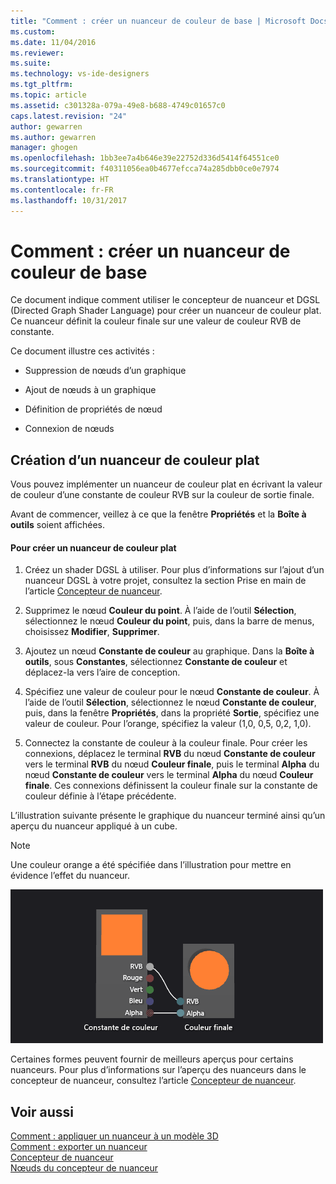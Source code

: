 ```yaml
---
title: "Comment : créer un nuanceur de couleur de base | Microsoft Docs"
ms.custom: 
ms.date: 11/04/2016
ms.reviewer: 
ms.suite: 
ms.technology: vs-ide-designers
ms.tgt_pltfrm: 
ms.topic: article
ms.assetid: c301328a-079a-49e8-b688-4749c01657c0
caps.latest.revision: "24"
author: gewarren
ms.author: gewarren
manager: ghogen
ms.openlocfilehash: 1bb3ee7a4b646e39e22752d336d5414f64551ce0
ms.sourcegitcommit: f40311056ea0b4677efcca74a285dbb0ce0e7974
ms.translationtype: HT
ms.contentlocale: fr-FR
ms.lasthandoff: 10/31/2017
---
```

# <a name="how-to-create-a-basic-color-shader"></a>Comment : créer un nuanceur de couleur de base
Ce document indique comment utiliser le concepteur de nuanceur et DGSL (Directed Graph Shader Language) pour créer un nuanceur de couleur plat. Ce nuanceur définit la couleur finale sur une valeur de couleur RVB de constante.  
  
 Ce document illustre ces activités :  
  
-   Suppression de nœuds d’un graphique  
  
-   Ajout de nœuds à un graphique  
  
-   Définition de propriétés de nœud  
  
-   Connexion de nœuds  
  
## <a name="creating-a-flat-color-shader"></a>Création d’un nuanceur de couleur plat  
 Vous pouvez implémenter un nuanceur de couleur plat en écrivant la valeur de couleur d’une constante de couleur RVB sur la couleur de sortie finale.  
  
 Avant de commencer, veillez à ce que la fenêtre **Propriétés** et la **Boîte à outils** soient affichées.  
  
#### <a name="to-create-a-flat-color-shader"></a>Pour créer un nuanceur de couleur plat  
  
1.  Créez un shader DGSL à utiliser. Pour plus d’informations sur l’ajout d’un nuanceur DGSL à votre projet, consultez la section Prise en main de l’article [Concepteur de nuanceur](../designers/shader-designer.md).  
  
2.  Supprimez le nœud **Couleur du point**. À l’aide de l’outil **Sélection**, sélectionnez le nœud **Couleur du point**, puis, dans la barre de menus, choisissez **Modifier**, **Supprimer**.  
  
3.  Ajoutez un nœud **Constante de couleur** au graphique. Dans la **Boîte à outils**, sous **Constantes**, sélectionnez **Constante de couleur** et déplacez-la vers l’aire de conception.  
  
4.  Spécifiez une valeur de couleur pour le nœud **Constante de couleur**. À l’aide de l’outil **Sélection**, sélectionnez le nœud **Constante de couleur**, puis, dans la fenêtre **Propriétés**, dans la propriété **Sortie**, spécifiez une valeur de couleur. Pour l’orange, spécifiez la valeur (1,0, 0,5, 0,2, 1,0).  
  
5.  Connectez la constante de couleur à la couleur finale. Pour créer les connexions, déplacez le terminal **RVB** du nœud **Constante de couleur** vers le terminal **RVB** du nœud **Couleur finale**, puis le terminal **Alpha** du nœud **Constante de couleur** vers le terminal **Alpha** du nœud **Couleur finale**. Ces connexions définissent la couleur finale sur la constante de couleur définie à l’étape précédente.  
  
 L’illustration suivante présente le graphique du nuanceur terminé ainsi qu’un aperçu du nuanceur appliqué à un cube.  
  
> [!NOTE]
>  Une couleur orange a été spécifiée dans l’illustration pour mettre en évidence l’effet du nuanceur.  
  
 ![Graphique du nuanceur et résultats associés sur un modèle 3D](../designers/media/digit-flat-color-effect.png "Digit-Flat-Color-Effect")  
  
 Certaines formes peuvent fournir de meilleurs aperçus pour certains nuanceurs. Pour plus d’informations sur l’aperçu des nuanceurs dans le concepteur de nuanceur, consultez l’article [Concepteur de nuanceur](../designers/shader-designer.md).  
  
## <a name="see-also"></a>Voir aussi  
 [Comment : appliquer un nuanceur à un modèle 3D](../designers/how-to-apply-a-shader-to-a-3-d-model.md)   
 [Comment : exporter un nuanceur](../designers/how-to-export-a-shader.md)   
 [Concepteur de nuanceur](../designers/shader-designer.md)   
 [Nœuds du concepteur de nuanceur](../designers/shader-designer-nodes.md)